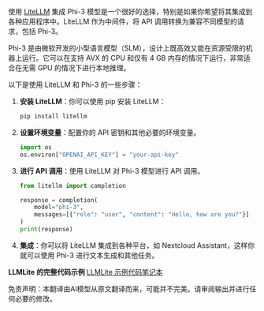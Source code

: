 使用 [LiteLLM](https://docs.litellm.ai/) 集成 Phi-3 模型是一个很好的选择，特别是如果你希望将其集成到各种应用程序中。LiteLLM 作为中间件，将 API 调用转换为兼容不同模型的请求，包括 Phi-3。

Phi-3 是由微软开发的小型语言模型（SLM），设计上既高效又能在资源受限的机器上运行。它可以在支持 AVX 的 CPU 和仅有 4 GB 内存的情况下运行，非常适合在无需 GPU 的情况下进行本地推理。

以下是使用 LiteLLM 和 Phi-3 的一些步骤：

1. **安装 LiteLLM**：你可以使用 pip 安装 LiteLLM：
   ```bash
   pip install litellm
   ```

2. **设置环境变量**：配置你的 API 密钥和其他必要的环境变量。
   ```python
   import os
   os.environ["OPENAI_API_KEY"] = "your-api-key"
   ```

3. **进行 API 调用**：使用 LiteLLM 对 Phi-3 模型进行 API 调用。
   ```python
   from litellm import completion

   response = completion(
       model="phi-3",
       messages=[{"role": "user", "content": "Hello, how are you?"}]
   )
   print(response)
   ```

4. **集成**：你可以将 LiteLLM 集成到各种平台，如 Nextcloud Assistant，这样你就可以使用 Phi-3 进行文本生成和其他任务。

**LLMLite 的完整代码示例**
[LLMLite 示例代码笔记本](https://github.com/Azure/azureml-examples/blob/main/sdk/python/foundation-models/phi-3/litellm.ipynb)

免责声明：本翻译由AI模型从原文翻译而来，可能并不完美。请审阅输出并进行任何必要的修改。